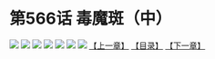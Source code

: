# 第566话 毒魔斑（中）
![](https://mhpic.xiaomingtaiji.net/comic/D/斗破苍穹拆分版/566话/1.jpg-zymk.middle.webp)
![](https://mhpic.xiaomingtaiji.net/comic/D/斗破苍穹拆分版/566话/2.jpg-zymk.middle.webp)
![](https://mhpic.xiaomingtaiji.net/comic/D/斗破苍穹拆分版/566话/3.jpg-zymk.middle.webp)
![](https://mhpic.xiaomingtaiji.net/comic/D/斗破苍穹拆分版/566话/4.jpg-zymk.middle.webp)
![](https://mhpic.xiaomingtaiji.net/comic/D/斗破苍穹拆分版/566话/5.jpg-zymk.middle.webp)
![](https://mhpic.xiaomingtaiji.net/comic/D/斗破苍穹拆分版/566话/6.jpg-zymk.middle.webp)
![](https://mhpic.xiaomingtaiji.net/comic/D/斗破苍穹拆分版/566话/7.jpg-zymk.middle.webp)
[【上一章】](./565.md)
[【目录】](./READMD.md)
[【下一章】](./567.md)
